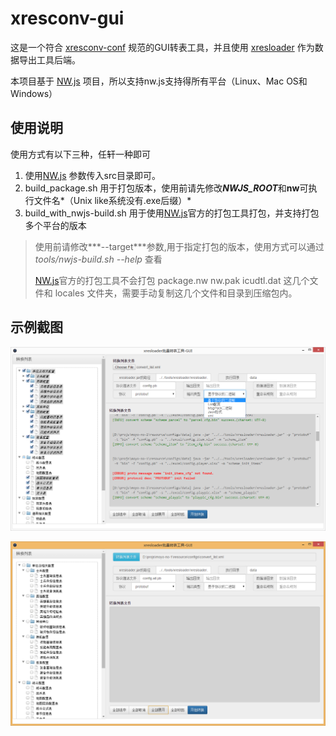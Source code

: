 xresconv-gui
==========

这是一个符合 [xresconv-conf](https://github.com/xresloader/xresconv-conf) 规范的GUI转表工具，并且使用 [xresloader](https://github.com/xresloader/xresloader) 作为数据导出工具后端。

本项目基于 [NW.js](https://github.com/nwjs/nw.js) 项目，所以支持nw.js支持得所有平台（Linux、Mac OS和Windows）

使用说明
------

使用方式有以下三种，任轩一种即可

1. 使用[NW.js](https://github.com/nwjs/nw.js)  参数传入src目录即可。
2. build_package.sh 用于打包版本，使用前请先修改***NWJS_ROOT***和**nw**可执行文件名*（Unix like系统没有.exe后缀）*
3. build_with_nwjs-build.sh 用于使用[NW.js](https://github.com/nwjs/nw.js)官方的打包工具打包，并支持打包多个平台的版本
> 使用前请修改***--target***参数,用于指定打包的版本，使用方式可以通过 *tools/nwjs-build.sh --help* 查看
> 
> [NW.js](https://github.com/nwjs/nw.js)官方的打包工具不会打包 package.nw nw.pak icudtl.dat 这几个文件和 locales 文件夹，需要手动复制这几个文件和目录到压缩包内。

示例截图
------
![示例截图-1](doc/snapshoot-1.png)

![示例截图-2](doc/snapshoot-2.png)